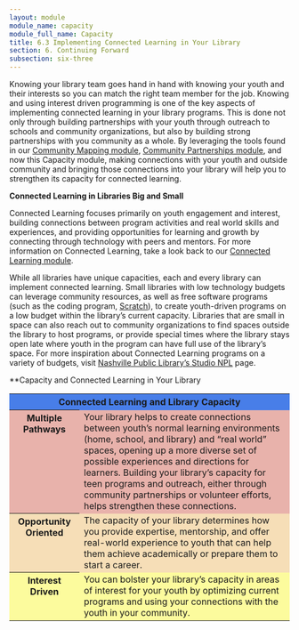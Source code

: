 ```yaml
---
layout: module
module_name: capacity
module_full_name: Capacity
title: 6.3 Implementing Connected Learning in Your Library
section: 6. Continuing Forward
subsection: six-three
---
```


Knowing your library team goes hand in hand with knowing your youth and their interests so you can match the right team member for the job. Knowing and using interest driven programming is one of the key aspects of implementing connected learning in your library programs. This is done not only through building partnerships with your youth through outreach to schools and community organizations, but also by building strong partnerships with you community as a whole. By leveraging the tools found in our <a href="{{site.url}}{{site.baseurl}}/communitymapping/index.md">Community Mapping module</a>, <a href="{{site.url}}{{site.baseurl}}/communitypartnerships/index.md">Community Partnerships module</a>, and now this Capacity module, making connections with your youth and outside community and bringing those connections into your library will help you to strengthen its capacity for connected learning. 

**Connected Learning in Libraries Big and Small**

Connected Learning focuses primarily on youth engagement and interest, building connections between program activities and real world skills and experiences, and providing opportunities for learning and growth by connecting through technology with peers and mentors. For more information on Connected Learning, take a look back to our <a href="{{site.url}}{{site.baseurl}}/connectedlearning/index.md">Connected Learning module</a>. 

While all libraries have unique capacities, each and every library can implement connected learning. Small libraries with low technology budgets can leverage community resources, as well as free software programs (such as the coding program, [Scratch](https://scratch.mit.edu/)), to create youth-driven programs on a low budget within the library’s current capacity. Libraries that are small in space can also reach out to community organizations to find spaces outside the library to host programs, or provide special times where the library stays open late where youth in the program can have full use of the library’s space. For more inspiration about Connected Learning programs on a variety of budgets, visit [Nashville Public Library’s Studio NPL](http://nashvillepubliclibrary.org/studionpl/) page. 

**Capacity and Connected Learning in Your Library 

<table>
  <tr><th colspan="2" style="background-color:#487EE8">Connected Learning and Library Capacity</th></tr>
  <tr style="background-color:#E8B2AB"><th  valign="top" width="25%"><b>Multiple Pathways</b></th><td>Your library helps to create connections between youth’s normal learning environments (home, school, and library) and “real world” spaces, opening up a more diverse set of possible experiences and directions for learners. Building your library’s capacity for teen programs and outreach, either through community partnerships or volunteer efforts, helps strengthen these connections.</td></tr>
  <tr style="background-color:#F6DEB7"><th valign="top" width="25%"><b>Opportunity Oriented</b></th><td>The capacity of your library determines how you provide expertise, mentorship, and offer real-world experience to youth that can help them achieve academically or prepare them to start a career.</td></tr>
  <tr style="background-color:#FCFB9D"><th valign="top" width="25%">Interest Driven</th><td>You can bolster your library’s capacity in areas of interest for your youth by optimizing current programs and using your connections with the youth in your community.</td></tr>
</table>
